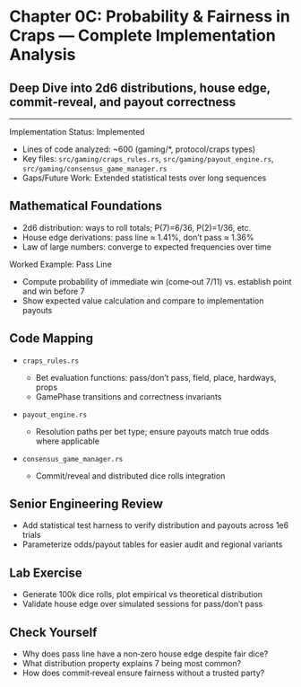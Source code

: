 # Chapter 0C: Probability & Fairness in Craps — Complete Implementation Analysis
## Deep Dive into 2d6 distributions, house edge, commit‑reveal, and payout correctness

---

Implementation Status: Implemented
- Lines of code analyzed: ~600 (gaming/*, protocol/craps types)
- Key files: `src/gaming/craps_rules.rs`, `src/gaming/payout_engine.rs`, `src/gaming/consensus_game_manager.rs`
- Gaps/Future Work: Extended statistical tests over long sequences

## Mathematical Foundations

- 2d6 distribution: ways to roll totals; P(7)=6/36, P(2)=1/36, etc.
- House edge derivations: pass line ≈ 1.41%, don’t pass ≈ 1.36%
- Law of large numbers: converge to expected frequencies over time

Worked Example: Pass Line
- Compute probability of immediate win (come‑out 7/11) vs. establish point and win before 7
- Show expected value calculation and compare to implementation payouts

## Code Mapping

- `craps_rules.rs`
  - Bet evaluation functions: pass/don’t pass, field, place, hardways, props
  - GamePhase transitions and correctness invariants

- `payout_engine.rs`
  - Resolution paths per bet type; ensure payouts match true odds where applicable

- `consensus_game_manager.rs`
  - Commit/reveal and distributed dice rolls integration

## Senior Engineering Review
- Add statistical test harness to verify distribution and payouts across 1e6 trials
- Parameterize odds/payout tables for easier audit and regional variants

## Lab Exercise
- Generate 100k dice rolls, plot empirical vs theoretical distribution
- Validate house edge over simulated sessions for pass/don’t pass

## Check Yourself
- Why does pass line have a non‑zero house edge despite fair dice?
- What distribution property explains 7 being most common?
- How does commit‑reveal ensure fairness without a trusted party?

